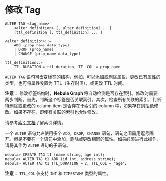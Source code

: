 # 修改 Tag

```ngql
ALTER TAG <tag_name>
    <alter_definition> [, alter_definition] ...]
    [ttl_definition [, ttl_definition] ... ]

<alter_definition>::=
    ADD (prop_name data_type)
    | DROP (prop_name)
    | CHANGE (prop_name data_type)

ttl_definition::=
    TTL_DURATION = ttl_duration, TTL_COL = prop_name
```

`ALTER TAG` 语句可改变标签的结构，例如，可以添加或删除属性，更改已有属性的类型，也可将属性设置为 TTL（生存时间），或更改 TTL 时间。

**注意：** 修改标签结构时，**Nebula Graph** 将自动检测是否存在索引。修改时需要两步判断。首先，判断这个标签是否关联索引。其次，检查所有关联的索引，判断待删除或更改的 column item 是否存在于索引的 column 中，如果存在则拒绝修改。如果不存在，即使有关联的索引也允许修改。

请参考[索引文档](index.md)了解索引详情。

一个 `ALTER` 语句允许使用多个 `ADD`，`DROP`，`CHANGE` 语句，语句之间需用逗号隔开。但是不要在一个语句中添加，删除或更改相同的属性。如果必须进行此操作，请将其作为 `ALTER` 语句的子语句。

```ngql
nebula> CREATE TAG t1 (name string, age int);
nebula> ALTER TAG t1 ADD (id int, address string);
nebula> ALTER TAG t1 TTL_DURATION = 2, TTL_COL = "age";
```

**注意：** `TTL_COL` 仅支持 `INT` 和 `TIMESTAMP` 类型的属性。

